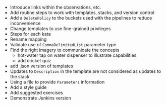 - Introduce links within the observations, etc.
- Add routine steps to work with templates, stacks, and version control
- Add a `DeletePolicy` to the buckets used with the pipelines to reduce inconvenience 
- Change templates to use fine-grained privileges
- Steps for each kata
- Rename mapping
- Validate use of `CommaDelimitedList` parameter type
- Find the right imagery to communicate the concepts
    - hot-water tap on water dispenser to illustrate capabilities
    - add cricket quiz
- add .json version of templates
- Updates to `Description` in the template are not considered as updates to the stack
- Using a file to provide `Parameters` information
- Add a style guide
- Add suggested exercises
- Demonstrate Jenkins version
